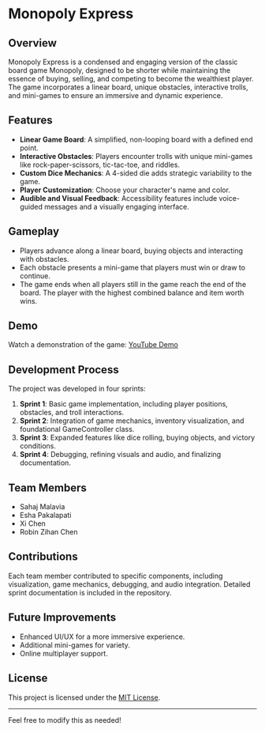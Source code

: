 
# Monopoly Express

## Overview
Monopoly Express is a condensed and engaging version of the classic board game Monopoly, designed to be shorter while maintaining the essence of buying, selling, and competing to become the wealthiest player. The game incorporates a linear board, unique obstacles, interactive trolls, and mini-games to ensure an immersive and dynamic experience.

## Features
- **Linear Game Board**: A simplified, non-looping board with a defined end point.
- **Interactive Obstacles**: Players encounter trolls with unique mini-games like rock-paper-scissors, tic-tac-toe, and riddles.
- **Custom Dice Mechanics**: A 4-sided die adds strategic variability to the game.
- **Player Customization**: Choose your character's name and color.
- **Audible and Visual Feedback**: Accessibility features include voice-guided messages and a visually engaging interface.

## Gameplay
- Players advance along a linear board, buying objects and interacting with obstacles.
- Each obstacle presents a mini-game that players must win or draw to continue.
- The game ends when all players still in the game reach the end of the board. The player with the highest combined balance and item worth wins.

## Demo
Watch a demonstration of the game: [YouTube Demo](https://youtu.be/RphRA5ikyIQ)

## Development Process
The project was developed in four sprints:
1. **Sprint 1**: Basic game implementation, including player positions, obstacles, and troll interactions.
2. **Sprint 2**: Integration of game mechanics, inventory visualization, and foundational GameController class.
3. **Sprint 3**: Expanded features like dice rolling, buying objects, and victory conditions.
4. **Sprint 4**: Debugging, refining visuals and audio, and finalizing documentation.

## Team Members
- Sahaj Malavia
- Esha Pakalapati
- Xi Chen
- Robin Zihan Chen

## Contributions
Each team member contributed to specific components, including visualization, game mechanics, debugging, and audio integration. Detailed sprint documentation is included in the repository.

## Future Improvements
- Enhanced UI/UX for a more immersive experience.
- Additional mini-games for variety.
- Online multiplayer support.

## License
This project is licensed under the [MIT License](LICENSE).

---

Feel free to modify this as needed!
